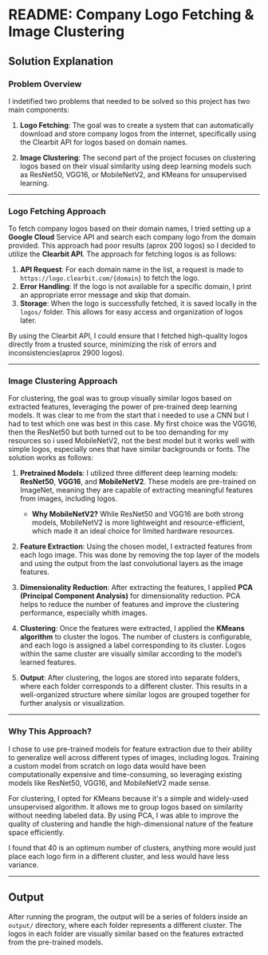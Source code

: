 # README: Company Logo Fetching &  Image Clustering 

## Solution Explanation

### Problem Overview

I indetified two problems that needed to be solved so this project has two main components:

1. **Logo Fetching**: The goal was to create a system that can automatically download and store company logos from the internet, specifically using the Clearbit API for logos based on domain names.
   
2. **Image Clustering**: The second part of the project focuses on clustering logos based on their visual similarity using deep learning models such as ResNet50, VGG16, or MobileNetV2, and KMeans for unsupervised learning.

---

### **Logo Fetching Approach**

To fetch company logos based on their domain names, I tried setting up a **Google Cloud** Service API and search each company logo from the domain provided. This approach had poor results (aprox 200 logos) so I decided to utilize the **Clearbit API**. The approach for fetching logos is as follows:

1. **API Request**: For each domain name in the list, a request is made to `https://logo.clearbit.com/{domain}` to fetch the logo.
2. **Error Handling**: If the logo is not available for a specific domain, I print an appropriate error message and skip that domain.
3. **Storage**: When the logo is successfully fetched, it is saved locally in the `logos/` folder. This allows for easy access and organization of logos later.

By using the Clearbit API, I could ensure that I fetched high-quality logos directly from a trusted source, minimizing the risk of errors and inconsistencies(aprox 2900 logos).

---

### **Image Clustering Approach**

For clustering, the goal was to group visually similar logos based on extracted features, leveraging the power of pre-trained deep learning models.
It was clear to me from the start that i needed to use a CNN but I had to test which one was best in this case. 
My first choice was the VGG16, then the ResNet50 but both turned out to be too demanding for my resources so i used MobileNetV2, not the best model but it works well with simple logos, especially ones that have similar backgrounds or fonts.
The solution works as follows:

1. **Pretrained Models**: I utilized three different deep learning models: **ResNet50**, **VGG16**, and **MobileNetV2**. These models are pre-trained on ImageNet, meaning they are capable of extracting meaningful features from images, including logos. 
   - **Why MobileNetV2?** While ResNet50 and VGG16 are both strong models, MobileNetV2 is more lightweight and resource-efficient, which made it an ideal choice for limited hardware resources.

2. **Feature Extraction**: Using the chosen model, I extracted features from each logo image. This was done by removing the top layer of the models and using the output from the last convolutional layers as the image features.
   
3. **Dimensionality Reduction**: After extracting the features, I applied **PCA (Principal Component Analysis)** for dimensionality reduction. PCA helps to reduce the number of features and improve the clustering performance, especially whith images.

4. **Clustering**: Once the features were extracted, I applied the **KMeans algorithm** to cluster the logos. The number of clusters is configurable, and each logo is assigned a label corresponding to its cluster. Logos within the same cluster are visually similar according to the model’s learned features.

5. **Output**: After clustering, the logos are stored into separate folders, where each folder corresponds to a different cluster. This results in a well-organized structure where similar logos are grouped together for further analysis or visualization.

---

### **Why This Approach?**

I chose to use pre-trained models for feature extraction due to their ability to generalize well across different types of images, including logos. Training a custom model from scratch on logo data would have been computationally expensive and time-consuming, so leveraging existing models like ResNet50, VGG16, and MobileNetV2 made sense.

For clustering, I opted for KMeans because it's a simple and widely-used unsupervised algorithm. It allows me to group logos based on similarity without needing labeled data. By using PCA, I was able to improve the quality of clustering and handle the high-dimensional nature of the feature space efficiently.

I found that 40 is an optimum number of clusters, anything more would just place each logo firm in a different cluster, and less would have less variance.

---

## Output

After running the program, the output will be a series of folders inside an `output/` directory, where each folder represents a different cluster. The logos in each folder are visually similar based on the features extracted from the pre-trained models.

